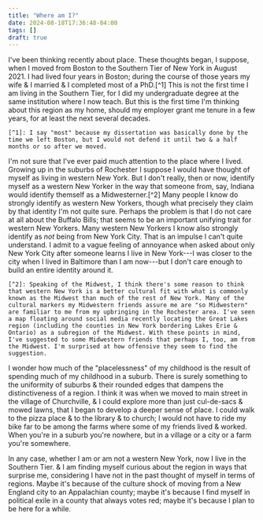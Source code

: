 ```yaml
---
title: "Where am I?"
date: 2024-08-18T17:36:48-04:00
tags: []
draft: true
---
```


I've been thinking recently about place. These thoughts began, I suppose, when I moved from Boston to the Southern Tier of New York in August 2021. I had lived four years in Boston; during the course of those years my wife & I married & I completed most of a PhD.[^1] This is not the first time I am living in the Southern Tier, for I did my undergraduate degree at the same institution where I now teach. But this is the first time I'm thinking about this region as my home, should my employer grant me tenure in a few years, for at least the next several decades.

	[^1]: I say "most" because my dissertation was basically done by the time we left Boston, but I would not defend it until two & a half months or so after we moved.

I'm not sure that I've ever paid much attention to the place where I lived. Growing up in the suburbs of Rochester I suppose I would have thought of myself as living in western New York. But I don't really, then or now, identify myself as a western New Yorker in the way that someone from, say, Indiana would identify themself as a Midwesterner.[^2] Many people I know do strongly identify as western New Yorkers, though what precisely they claim by that identity I'm not quite sure. Perhaps the problem is that I do not care at all about the Buffalo Bills; that seems to be an important unifying trait for western New Yorkers. Many western New Yorkers I know also strongly identify as *not* being from New York City. That is an impulse I can't quite understand. I admit to a vague feeling of annoyance when asked about only New York City after someone learns I live in New York---I was closer to the city when I lived in Baltimore than I am now---but I don't care enough to build an entire identity around it.

	[^2]: Speaking of the Midwest, I think there's some reason to think that western New York is a better cultural fit with what is commonly known as the Midwest than much of the rest of New York. Many of the cultural markers my Midwestern friends assure me are "so Midwestern" are familiar to me from my upbringing in the Rochester area. I've seen a map floating around social media recently locating the Great Lakes region (including the counties in New York bordering Lakes Erie & Ontario) as a subregion of the Midwest. With these points in mind, I've suggested to some Midwestern friends that perhaps I, too, am from the Midwest. I'm surprised at how offensive they seem to find the suggestion.

I wonder how much of the "placelessness" of my childhood is the result of spending much of my childhood in a suburb. There is surely something to the uniformity of suburbs & their rounded edges that dampens the distinctiveness of a region. I think it was when we moved to main street in the village of Churchville, & I could explore more than just cul-de-sacs & mowed lawns, that I began to develop a deeper sense of place. I could walk to the pizza place & to the library & to church; I would not have to ride my bike far to be among the farms where some of my friends lived & worked. When you're in a suburb you're nowhere, but in a village or a city or a farm you're somewhere.

In any case, whether I am or am not a western New York, now I live in the Southern Tier. & I am finding myself curious about the region in ways that surprise me, considering I have not in the past thought of myself in terms of regions. Maybe it's because of the culture shock of moving from a New England city to an Appalachian county; maybe it's because I find myself in political exile in a county that always votes red; maybe it's because I plan to be here for a while.
